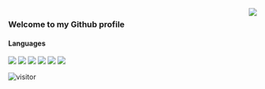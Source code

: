 <a href="#">
<img align="right" src="https://github-readme-stats.vercel.app/api?username=swang23-sh&show_icons=true&hide_border=true&icon_color=586069&title_color=a0a9af">
</a>

### Welcome to my Github profile

#### Languages
![](https://img.shields.io/badge/-Kotlin-orange?style=flat-square&logo=Kotlin&logoColor=fff)
![](https://img.shields.io/badge/-Java-ab7221?style=flat-square&logo=Java&logoColor=fff)
![](https://img.shields.io/badge/-Node-339933?style=flat-square&logo=Node.js&logoColor=fff)
![](https://img.shields.io/badge/-Vue-4FC08D?style=flat-square&logo=vue.js&logoColor=fff)
![](https://img.shields.io/badge/-Spring-6DB33F?style=flat-square&logo=spring&logoColor=fff)
![](https://img.shields.io/badge/-MySql-4479A1?style=flat-square&logo=mysql&logoColor=fff)

![visitor](https://jwenjian-visitor-badge-5.glitch.me/badge?page_id=swang23-sh.swang23-sh.readme)


<!--
**swang23-sh/swang23-sh** is a ✨ _special_ ✨ repository because its `README.md` (this file) appears on your GitHub profile.

Here are some ideas to get you started:

- 🔭 I’m currently working on ...
- 🌱 I’m currently learning ...
- 👯 I’m looking to collaborate on ...
- 🤔 I’m looking for help with ...
- 💬 Ask me about ...
- 📫 How to reach me: ...
- 😄 Pronouns: ...
- ⚡ Fun fact: ...
-->
